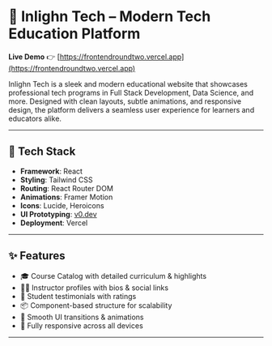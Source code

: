 # 🧠 Inlighn Tech – Modern Tech Education Platform

**Live Demo** 👉 [https://frontendroundtwo.vercel.app](https://frontendroundtwo.vercel.app)

Inlighn Tech is a sleek and modern educational website that showcases professional tech programs in Full Stack Development, Data Science, and more. Designed with clean layouts, subtle animations, and responsive design, the platform delivers a seamless user experience for learners and educators alike.

---

## 🚀 Tech Stack

- **Framework**: React
- **Styling**: Tailwind CSS
- **Routing**: React Router DOM
- **Animations**: Framer Motion
- **Icons**: Lucide, Heroicons
- **UI Prototyping**: [v0.dev](https://v0.dev)
- **Deployment**: Vercel

---

## ✨ Features

- 🎓 Course Catalog with detailed curriculum & highlights
- 👩‍🏫 Instructor profiles with bios & social links
- 💬 Student testimonials with ratings
- 📦 Component-based structure for scalability
- 🎨 Smooth UI transitions & animations
- 📱 Fully responsive across all devices

---
